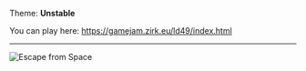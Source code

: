 Theme: **Unstable**

You can play here: https://gamejam.zirk.eu/ld49/index.html

-------------------

![Escape from Space](https://github.com/Xwilarg/LudumDare49/blob/master/Assets/Sprites/Website/vignette.png)
